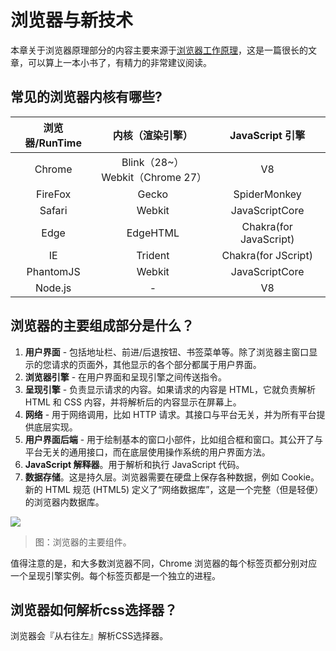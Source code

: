 # 浏览器与新技术

本章关于浏览器原理部分的内容主要来源于[浏览器工作原理](http://taligarsiel.com/Projects/howbrowserswork1.htm)，这是一篇很长的文章，可以算上一本小书了，有精力的非常建议阅读。

## 常见的浏览器内核有哪些?

| 浏览器/RunTime | 内核（渲染引擎） | JavaScript 引擎 |
| :---: | :---: | :---: |
| Chrome | Blink（28~）<br />Webkit（Chrome 27） | V8 |
| FireFox | Gecko | SpiderMonkey |
| Safari | Webkit | JavaScriptCore |
| Edge | EdgeHTML | Chakra(for JavaScript) |
| IE | Trident | Chakra(for JScript) |
| PhantomJS | Webkit | JavaScriptCore |
| Node.js | - | V8 |

## 浏览器的主要组成部分是什么？

1. **用户界面** - 包括地址栏、前进/后退按钮、书签菜单等。除了浏览器主窗口显示的您请求的页面外，其他显示的各个部分都属于用户界面。
1. **浏览器引擎** - 在用户界面和呈现引擎之间传送指令。
1. **呈现引擎** - 负责显示请求的内容。如果请求的内容是 HTML，它就负责解析 HTML 和 CSS 内容，并将解析后的内容显示在屏幕上。
1. **网络** - 用于网络调用，比如 HTTP 请求。其接口与平台无关，并为所有平台提供底层实现。
1. **用户界面后端** - 用于绘制基本的窗口小部件，比如组合框和窗口。其公开了与平台无关的通用接口，而在底层使用操作系统的用户界面方法。
1. **JavaScript 解释器**。用于解析和执行 JavaScript 代码。
1. **数据存储**。这是持久层。浏览器需要在硬盘上保存各种数据，例如 Cookie。新的 HTML 规范 (HTML5) 定义了“网络数据库”，这是一个完整（但是轻便）的浏览器内数据库。

![](https://www.html5rocks.com/zh/tutorials/internals/howbrowserswork/layers.png#align=left&display=inline&height=339&originHeight=339&originWidth=500&status=uploading&width=500)
> 图：浏览器的主要组件。

值得注意的是，和大多数浏览器不同，Chrome 浏览器的每个标签页都分别对应一个呈现引擎实例。每个标签页都是一个独立的进程。

## 浏览器如何解析css选择器？

浏览器会『从右往左』解析CSS选择器。
